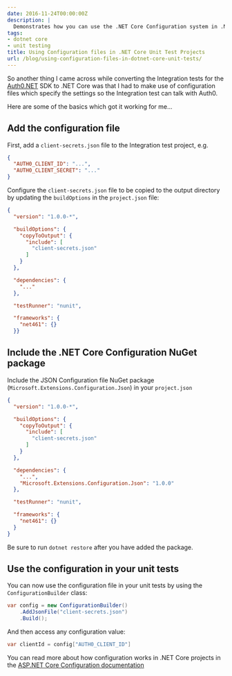 ```yaml
---
date: 2016-11-24T00:00:00Z
description: |
  Demonstrates how you can use the .NET Core Configuration system in .NET Core unit test projects
tags:
- dotnet core
- unit testing
title: Using Configuration files in .NET Core Unit Test Projects
url: /blog/using-configuration-files-in-dotnet-core-unit-tests/
---
```


So another thing I came across while converting the Integration tests for the [Auth0.NET](https://github.com/auth0/auth0.net) SDK to .NET Core was that I had to make use of configuration files which specify the settings so the Integration test can talk with Auth0.

Here are some of the basics which got it working for me...

## Add the configuration file

First, add a `client-secrets.json` file to the Integration test project, e.g.

```json
{
  "AUTH0_CLIENT_ID": "...",
  "AUTH0_CLIENT_SECRET": "..."
}
```

Configure the `client-secrets.json` file to be copied to the output directory by updating the `buildOptions` in the `project.json` file:

```json
{
  "version": "1.0.0-*",

  "buildOptions": {
    "copyToOutput": {
      "include": [
        "client-secrets.json"
      ]
    }
  },

  "dependencies": {
    "..."
  },

  "testRunner": "nunit",

  "frameworks": {
    "net461": {}
  }}
```

## Include the .NET Core Configuration NuGet package

Include the JSON Configuration file NuGet package (`Microsoft.Extensions.Configuration.Json`) in your `project.json`

```json
{
  "version": "1.0.0-*",

  "buildOptions": {
    "copyToOutput": {
      "include": [
        "client-secrets.json"
      ]
    }
  },

  "dependencies": {
    "...",
    "Microsoft.Extensions.Configuration.Json": "1.0.0"
  },

  "testRunner": "nunit",

  "frameworks": {
    "net461": {}
  }
}
```

Be sure to run `dotnet restore` after you have added the package.

## Use the configuration in your unit tests

You can now use the configuration file in your unit tests by using the `ConfigurationBuilder` class:

```csharp
var config = new ConfigurationBuilder()
    .AddJsonFile("client-secrets.json")
    .Build();
```

And then access any configuration value: 

```csharp
var clientId = config["AUTH0_CLIENT_ID"]
```

You can read more about how configuration works in .NET Core projects in the [ASP.NET Core Configuration documentation](https://docs.microsoft.com/en-us/aspnet/core/fundamentals/configuration)